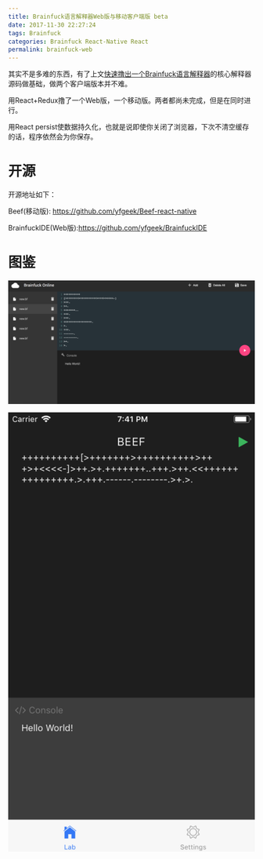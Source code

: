 ```yaml
---
title: Brainfuck语言解释器Web版与移动客户端版 beta
date: 2017-11-30 22:27:24
tags: Brainfuck
categories: Brainfuck React-Native React
permalink: brainfuck-web
---
```


其实不是多难的东西，有了上文[快速撸出一个Brainfuck语言解释器](http://blog.yfgeek.com/2017/11/30/brainfuck/)的核心解释器源码做基础，做两个客户端版本并不难。

用React+Redux撸了一个Web版，一个移动版。两者都尚未完成，但是在同时进行。

用React persist使数据持久化，也就是说即使你关闭了浏览器，下次不清空缓存的话，程序依然会为你保存。

# 开源

开源地址如下：

Beef(移动版): https://github.com/yfgeek/Beef-react-native

BrainfuckIDE(Web版):https://github.com/yfgeek/BrainfuckIDE

# 图鉴

![](/content/images/brainfuck/snap.png)

![](/content/images/brainfuck/ios.png)